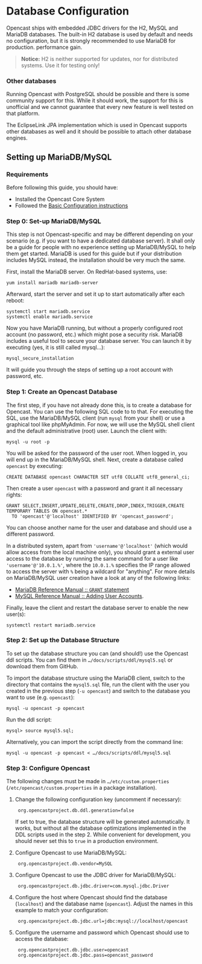 Database Configuration
======================

Opencast ships with embedded JDBC drivers for the H2, MySQL and MariaDB databases. The built-in H2 database is used by
default and needs no configuration, but it is strongly recommended to use MariaDB for production.
performance gain.

> **Notice:** H2 is neither supported for updates, nor for distributed systems. Use it for testing only!


### Other databases

Running Opencast with PostgreSQL should be possible and there is some community support for this. While it should work,
the support for this is unofficial and we cannot guarantee that every new feature is well tested on that platform.

The EclipseLink JPA implementation which is used in Opencast supports other databases as well and it should be
possible to attach other database engines.

Setting up MariaDB/MySQL
------------------------

### Requirements

Before following this guide, you should have:

* Installed the Opencast Core System
* Followed the [Basic Configuration instructions](basic.md)


### Step 0: Set-up MariaDB/MySQL

This step is not Opencast-specific and may be different depending on your scenario (e.g. if you want to have a dedicated
database server). It shall only be a guide for people with no experience setting up MariaDB/MySQL to help them get
started.  MariaDB is used for this guide but if your distribution includes MySQL instead, the installation should be
very much the same.

First, install the MariaDB server. On RedHat-based systems, use:

    yum install mariadb mariadb-server

Afterward, start the server and set it up to start automatically after each reboot:

    systemctl start mariadb.service
    systemctl enable mariadb.service

Now you have MariaDB running, but without a properly configured root account (no password, etc.) which might pose a
security risk. MariaDB includes a useful tool to secure your database server. You can launch it by executing (yes, it is
still called mysql…):

    mysql_secure_installation

It will guide you through the steps of setting up a root account with password, etc.


### Step 1: Create an Opencast Database

The first step, if you have not already done this, is to create a database for Opencast. You can use the following SQL
code to to that. For executing the SQL, use the MariaDB/MySQL client (run `mysql` from your shell) or use a graphical
tool like phpMyAdmin. For now, we will use the MySQL shell client and the default administrative (root) user. Launch the
client with:

    mysql -u root -p

You will be asked for the password of the user root. When logged in, you will end up in the MariaDB/MySQL shell.  Next,
create a database called `opencast` by executing:

    CREATE DATABASE opencast CHARACTER SET utf8 COLLATE utf8_general_ci;

Then create a user `opencast` with a password and grant it all necessary rights:

    GRANT SELECT,INSERT,UPDATE,DELETE,CREATE,DROP,INDEX,TRIGGER,CREATE TEMPORARY TABLES ON opencast.*
      TO 'opencast'@'localhost' IDENTIFIED BY 'opencast_password';

You can choose another name for the user and database and should use a different password.

In a distributed system, apart from `'username'@'localhost'` (which would allow access from the local machine only),
you should grant a external user access to the database by running the same command for a user like
`'username'@'10.0.1.%'`, where the `10.0.1.%` specifies the IP range allowed to access the server with `%` being a
wildcard for "anything". For more details on MariaDB/MySQL user creation have a look at any of the following links:

* [MariaDB Reference Manual :: `GRANT` statement](https://mariadb.com/kb/en/mariadb/grant/)
* [MySQL Reference Manual :: Adding User Accounts](http://mysql.com/doc/en/adding-users.html).

Finally, leave the client and restart the database server to enable the new user(s):

    systemctl restart mariadb.service


### Step 2: Set up the Database Structure

To set up the database structure you can (and should!) use the Opencast ddl scripts. You can find them in
`…/docs/scripts/ddl/mysql5.sql` or download them from GitHub.

To import the database structure using the MariaDB client, switch to the directory that contains the `mysql5.sql` file,
run the client with the user you created in the previous step (`-u opencast`) and switch to the database you want to use
(e.g. `opencast`):

    mysql -u opencast -p opencast

Run the ddl script:

    mysql> source mysql5.sql;

Alternatively, you can import the script directly from the command line:

    mysql -u opencast -p opencast < …/docs/scripts/ddl/mysql5.sql


### Step 3: Configure Opencast

The following changes must be made in `…/etc/custom.properties` (`/etc/opencast/custom.properties` in a package
installation).

1. Change the following configuration key (uncomment if necessary):

        org.opencastproject.db.ddl.generation=false

    If set to true, the database structure will be generated automatically. It works, but without all the database
    optimizations implemented in the DDL scripts used in the step 2. While convenient for development, you should never
    set this to `true` in a production environment.

2. Configure Opencast to use MariaDB/MySQL:

        org.opencastproject.db.vendor=MySQL

3. Configure Opencast to use the JDBC driver for MariaDB/MySQL:

        org.opencastproject.db.jdbc.driver=com.mysql.jdbc.Driver

4. Configure the host where Opencast should find the database (`localhost`) and the database name (`opencast`). Adjust
the names in this example to match your configuration:

        org.opencastproject.db.jdbc.url=jdbc:mysql://localhost/opencast

5. Configure the username and password which Opencast should use to access the database:

        org.opencastproject.db.jdbc.user=opencast
        org.opencastproject.db.jdbc.pass=opencast_password
